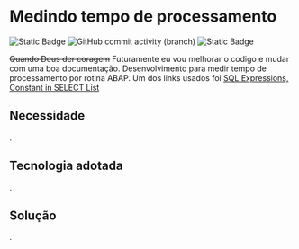 
# Medindo tempo de processamento #

![Static Badge](https://img.shields.io/badge/development-abap-blue)
![GitHub commit activity (branch)](https://img.shields.io/github/commit-activity/t/edmilson-nascimento/queue) 
![Static Badge](https://img.shields.io/badge/miriam-mb-orange)

~~Quando Deus der coragem~~ Futuramente eu vou melhorar o codigo e mudar com uma boa documentação.
Desenvolvimento para medir tempo de processamento por rotina ABAP.
Um dos links usados foi [SQL Expressions, Constant in SELECT List](https://help.sap.com/doc/abapdocu_751_index_htm/7.51/en-us/abensql_expr_literal_abexa.htm)


## Necessidade ##
.

## Tecnologia adotada ##
.

## Solução ##
.